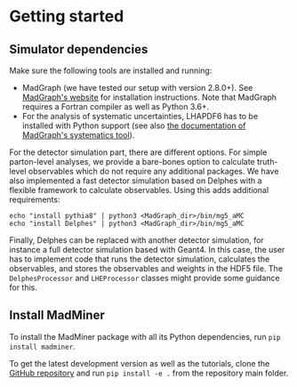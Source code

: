 # Getting started

## Simulator dependencies

Make sure the following tools are installed and running:
- MadGraph (we have tested our setup with version 2.8.0+). See [MadGraph's website][web-madgraph-main-page]
  for installation instructions. Note that MadGraph requires a Fortran compiler as well as Python 3.6+.
- For the analysis of systematic uncertainties, LHAPDF6 has to be installed with Python support
  (see also [the documentation of MadGraph's systematics tool][web-madgraph-systematics]).

For the detector simulation part, there are different options. For simple parton-level analyses, we provide a bare-bones
option to calculate truth-level observables which do not require any additional packages. We have also implemented
a fast detector simulation based on Delphes with a flexible framework to calculate observables. 
Using this adds additional requirements:

```shell
echo "install pythia8" | python3 <MadGraph_dir>/bin/mg5_aMC
echo "install Delphes" | python3 <MadGraph_dir>/bin/mg5_aMC
```

Finally, Delphes can be replaced with another detector simulation, for instance a full detector simulation based
with Geant4. In this case, the user has to implement code that runs the detector simulation, calculates the observables,
and stores the observables and weights in the HDF5 file. The `DelphesProcessor` and `LHEProcessor` classes might provide
some guidance for this.


## Install MadMiner

To install the MadMiner package with all its Python dependencies, run `pip install madminer`.

To get the latest development version as well as the tutorials, clone the [GitHub repository][repo-madminer]
and run `pip install -e .` from the repository main folder.


[repo-madminer]: https://github.com/diana-hep/madminer
[web-madgraph-main-page]: https://launchpad.net/mg5amcnlo
[web-madgraph-systematics]: https://cp3.irmp.ucl.ac.be/projects/madgraph/wiki/Systematics
